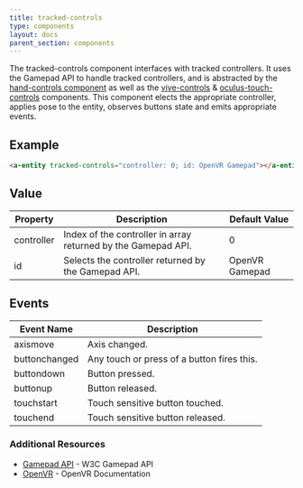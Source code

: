 ```yaml
---
title: tracked-controls
type: components
layout: docs
parent_section: components
---
```


[handcontrols]: ./hand-controls.md
[oculustouchcontrols]: ./oculus-touch-controls.md
[vivecontrols]: ./vive-controls.md

The tracked-controls component interfaces with tracked controllers. 
It uses the Gamepad API to handle tracked controllers, 
and is abstracted by the [hand-controls component][handcontrols] as well as the [vive-controls][vivecontrols] & [oculus-touch-controls][oculustouchcontrols] components.
This component elects the appropriate controller, applies pose to the entity, observes buttons state and emits appropriate events.


## Example

```html
<a-entity tracked-controls="controller: 0; id: OpenVR Gamepad"></a-entity>
```

## Value

| Property    | Description                                                    | Default Value    |
|-------------|----------------------------------------------------------------|------------------|
| controller  | Index of the controller in array returned by the Gamepad API.  | 0                |
| id          | Selects the controller returned by the Gamepad API.            | OpenVR Gamepad   |

## Events

| Event Name     | Description                                |
|----------------|--------------------------------------------|
| axismove       | Axis changed.                              |
| buttonchanged  | Any touch or press of a button fires this. |
| buttondown     | Button pressed.                            |
| buttonup       | Button released.                           |
| touchstart     | Touch sensitive button touched.            |
| touchend       | Touch sensitive button released.           |

### Additional Resources

- [Gamepad API][gamepadAPI] - W3C Gamepad API
- [OpenVR][openVR] - OpenVR Documentation

[gamepadAPI]: https://developer.mozilla.org/en-US/docs/Web/API/Gamepad_API
[openVR]: https://github.com/ValveSoftware/openvr/wiki/API-Documentation
